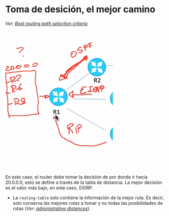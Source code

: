 # Toma de desición, el mejor camino
_Ver: [Best routing path selection criteria](Best%20routing%20path%20selection%20criteria.md)_

![](_anexos_/Screenshot%20from%202023-12-27%2016-57-08.png)

En este caso, el router debe tomar la decisión de por donde ir hacia 20.0.0.0, esto se define a través de la tabla de distancia. La mejor decisión es el valor más bajo, en este caso, EIGRP. 
- La `routing-table` solo contiene la información de la mejor ruta. Es decir, solo conserva lás mejores rutas a tomar y no todas las posibilidades de rutas (_Ver: [administrative distances](administrative%20distances.md)_).